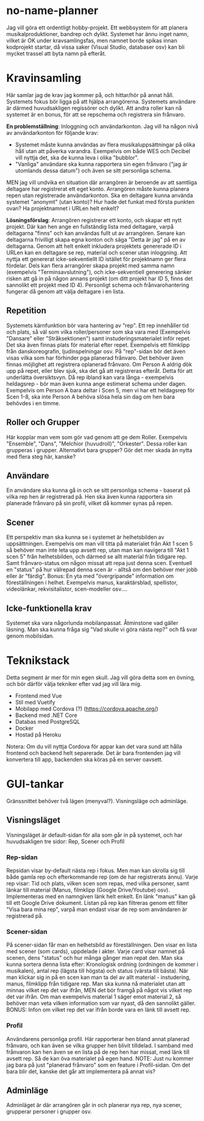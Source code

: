 # no-name-planner
Jag vill göra ett ordentligt hobby-projekt. Ett webbsystem för att planera musikalproduktioner, bandrep och dylikt.
Systemet har ännu inget namn, vilket är OK under kravsamlingsfas, men namnet borde spikas innan kodprojekt startar, då vissa saker (Visual Studio, databaser osv) kan bli mycket trassel att byta namn på efteråt.

# Kravinsamling
Här samlar jag de krav jag kommer på, och hittar/hör på annat håll.
Systemets fokus bör ligga på att hjälpa arrangörerna. Systemets användare är därmed huvudsakligen regissörer och dylikt. Att andra roller kan nå systemet är en bonus, för att se repschema och registrera sin frånvaro.

<b>En problemställning</b>: Inloggning och användarkonton. Jag vill ha någon nivå av användarkonton för följande krav:
- Systemet måste kunna användas av flera musikaluppsättningar på olika håll utan att påverka varandra. Exempelvis om både WES och Decibel vill nyttja det, ska de kunna leva i olika "bubblor".
- "Vanliga" användare ska kunna rapportera sin egen frånvaro ("jag är utomlands dessa datum") och även se sitt personliga schema.

MEN jag vill undvika en situation där arrangören är beroende av att samtliga deltagare har registrerat ett eget konto. Arrangören måste kunna planera repen utan registrerade användarkonton.
Ska en deltagare kunna använda systemet "anonymt" (utan konto)? Hur hade det funkat med första punkten ovan? Ha projektnamnet i URLen helt enkelt?

<b>Lösningsförslag</b>: Arrangören registrerar ett konto, och skapar ett nytt projekt. Där kan hen ange en fullständig lista med deltagare, varpå deltagarna "finns" och kan användas fullt ut av arrangören. Senare kan deltagarna frivilligt skapa egna konton och säga "Detta är jag" på en av deltagarna.
Genom att helt enkelt inkludera projektets genererade ID i URLen kan en deltagare se rep, material och scener utan inloggning. Att nyttja ett genererat icke-sekventiellt ID istället för projektnamn ger flera fördelar. Dels kan flera arrangörer skapa projekt med samma namn (exempelvis "Terminsavslutning"), och icke-sekventiell generering sänker risken att gå in på någon annans projekt (om ditt projekt har ID 5, finns det sannolikt ett projekt med ID 4). Personligt schema och frånvarohantering fungerar då genom att välja deltagare i en lista.

## Repetition
Systemets kärnfunktion bör vara hantering av "rep". Ett rep innehåller tid och plats, så väl som vilka roller/personer som ska vara med (Exempelvis "Dansare" eller "Stråksektionen") samt instuderingsmaterialet inför repet. Det ska även finnas plats för material efter repet. Exempelvis ett filmklipp från danskoreografin, ljudinspelningar osv.
På "rep"-sidan bör det även visas vilka som har förhinder pga planerad frånvaro.
Det behöver även finnas möjlighet att registrera oplanerad frånvaro. Om Person A aldrig dök upp på repet, eller blev sjuk, ska det gå att registreras efteråt. Detta för att underlätta översiktsvyn.
Då rep ibland kan vara långa - exempelvis heldagsrep - bör man även kunna ange estimerat schema under dagen. Exempelvis om Person A bara deltar i Scen 5, men vi har ett heldagsrep för Scen 1-8, ska inte Person A behöva slösa hela sin dag om hen bara behövdes i en timme.

## Roller och Grupper
Här kopplar man vem som gör vad genom att ge dem Roller. Exempelvis "Ensemble", "Dans", "Melchior (huvudroll)", "Orkester". Dessa roller kan grupperas i grupper. Alternativt bara grupper? Gör det mer skada än nytta med flera steg här, kanske?

## Användare
En användare ska kunna gå in och se sitt personliga schema - baserat på vilka rep hen är registrerad på. Hen ska även kunna rapportera sin planerade frånvaro på sin profil, vilket då kommer synas på repen.

## Scener
Ett perspektiv man ska kunna se i systemet är helhetsbilden av uppsättningen. Exempelvis om man vill titta på materialet från Akt 1 scen 5 så behöver man inte leta upp avsett rep, utan man kan navigera till "Akt 1 scen 5" från helhetsbilden, och därmed se allt material från tidigare rep. Samt frånvaro-status om någon missat att repa just denna scen. Eventuell en "status" på hur välrepad denna scen är - alltså om den behöver mer jobb eller är "färdig".
Bonus: En yta med "övergripande" information om föreställningen i helhet. Exempelvis manus, karaktärsblad, spellistor, videolänkar, rekvisitalistor, scen-modeller osv....

## Icke-funktionella krav
Systemet ska vara någorlunda mobilanpassat. Åtminstone vad gäller läsning. Man ska kunna fråga sig "Vad skulle vi göra nästa rep?" och få svar genom mobilsidan.

# Teknikstack
Detta segment är mer för min egen skull. Jag vill göra detta som en övning, och bör därför välja tekniker efter vad jag vill lära mig.

- Frontend med Vue
- Stil med Vuetify
- Mobilapp med Cordova (?) (https://cordova.apache.org/)
- Backend med .NET Core
- Databas med PostgreSQL
- Docker
- Hostad på Heroku

Notera: Om du vill nyttja Cordova för appar kan det vara sund att hålla frontend och backend helt separerade. Det är bara frontenden jag vill konvertera till app, backenden ska köras på en server oavsett.

# GUI-tankar
Gränssnittet behöver två lägen (menyval?). Visningsläge och adminläge.
## Visningsläget
Visningsläget är default-sidan för alla som går in på systemet, och har huvudsakligen tre sidor: Rep, Scener och Profil
### Rep-sidan
Repsidan visar by-default nästa rep i fokus. Men man kan skrolla sig till både gamla rep och efterkommande rep (om de har registrerats ännu). Varje rep visar: Tid och plats, vilken scen som repas, med vilka personer, samt länkar till material (Manus, filmklipp (Google Drive/Youtube) osv). Implementeras med en namngiven länk helt enkelt. En länk "manus" kan gå till ett Google Drive dokument.
Listan på rep kan filtreras genom ett filter "Visa bara mina rep", varpå man endast visar de rep som användaren är registrerad på.
### Scener-sidan
På scener-sidan får man en helhetsbild av föreställningen. Den visar en lista med scener (som cards), uppdelade i akter. Varje card visar namnet på scenen, dens "status" och hur många gånger man repat den. Man ska kunna sortera denna lista efter: Kronologisk ordning (ordningen de kommer i musikalen), antal rep (lägsta till högsta) och status (värsta till bästa).
När man klickar sig in på en scen kan man ta del av allt material - instudering, manus, filmklipp från tidigare rep. Man ska kunna nå materialet utan att minnas vilket rep det var ifrån, MEN det bör framgå på något vis vilket rep det var ifrån. Om man exempelvis material 1 säger emot material 2, så behöver man veta vilken information som var nyast, då den sannolikt gäller. 
BONUS: Infon om vilket rep det var ifrån borde vara en länk till avsett rep.

### Profil
Användarens personliga profil. Här rapporterar hen bland annat planerad frånvaro, och kan även se vilka grupper hen blivit tilldelad.
I samband med frånvaron kan hen även se en lista på de rep hen har missat, med länk till avsett rep. Så de kan öva materialet på egen hand. 
NOTE: Just nu kommer jag bara på just "planerad frånvaro" som en feature i Profil-sidan. Om det bara blir det, kanske det går att implementera på annat vis?

## Adminläge
Adminläget är där arrangören går in och planerar nya rep, nya scener, grupperar personer i grupper osv.
